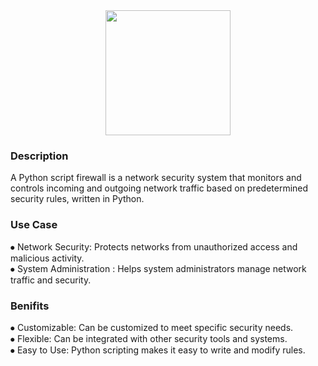 <div align="middle">
<img height="200" src= "https://i.postimg.cc/bJq2kgSk/Firewall.jpg" />
</div>
<div align="left"> <h3>Description</h3></div>
<h><p align="left">A Python script firewall is a network security system that monitors and controls incoming and outgoing network traffic based on predetermined security rules, written in Python.</p></h>
<div align="left"> <h3>Use Case</h3></div>
⦁  Network Security: Protects networks from unauthorized access and malicious activity.
  <div align="left">
⦁  System Administration : Helps system administrators manage network traffic and security.
  <div align="left">

  <div align="left"> <h3>Benifits</h3></div>
⦁  Customizable: Can be customized to meet specific security needs.
  <div align="left">
⦁  Flexible: Can be integrated with other security tools and systems.
  <div align="left">
⦁  Easy to Use: Python scripting makes it easy to write and modify rules.
  <div align="left">
